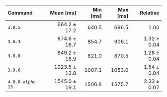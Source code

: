 | Command | Mean [ms] | Min [ms] | Max [ms] | Relative |
|:---|---:|---:|---:|---:|
| `3.0.5` | 664.2 ± 17.2 | 640.5 | 696.5 | 1.00 |
| `3.6.3` | 874.6 ± 16.7 | 854.7 | 906.1 | 1.32 ± 0.04 |
| `3.8.8` | 849.2 ± 16.9 | 821.0 | 870.5 | 1.28 ± 0.04 |
| `3.9.6` | 1023.5 ± 13.8 | 1007.1 | 1053.0 | 1.54 ± 0.04 |
| `4.0.0-alpha-13` | 1545.0 ± 19.1 | 1506.8 | 1575.7 | 2.33 ± 0.07 |
